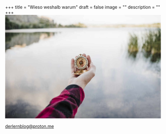 +++
title = "Wieso weshalb warum"
draft = false
image = ""
description = ""
+++
![](ebbf04282.jpg)

derlernblog@proton.me